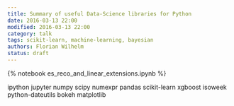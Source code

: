 ```yaml
---
title: Summary of useful Data-Science libraries for Python
date: 2016-03-13 22:00
modified: 2016-03-13 22:00
category: talk
tags: scikit-learn, machine-learning, bayesian
authors: Florian Wilhelm
status: draft
---
```

{% notebook es_reco_and_linear_extensions.ipynb %}


ipython
jupyter
numpy
scipy
numexpr
pandas
scikit-learn
xgboost
isoweek
python-dateutils
bokeh
matplotlib
